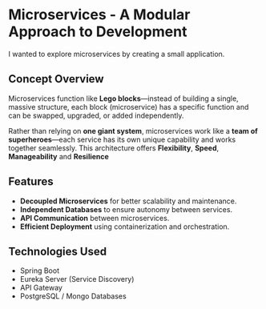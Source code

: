 # Microservices - A Modular Approach to Development

I wanted to explore microservices by creating a small application.

## Concept Overview
Microservices function like **Lego blocks**—instead of building a single, massive structure, each block (microservice) has a specific function and can be swapped, upgraded, or added independently.

Rather than relying on **one giant system**, microservices work like a **team of superheroes**—each service has its own unique capability and works together seamlessly. This architecture offers **Flexibility**, **Speed**, **Manageability** and **Resilience**

## Features
- **Decoupled Microservices** for better scalability and maintenance.
- **Independent Databases** to ensure autonomy between services.
- **API Communication** between microservices.
- **Efficient Deployment** using containerization and orchestration.

## Technologies Used
- Spring Boot
- Eureka Server (Service Discovery)
- API Gateway
- PostgreSQL / Mongo Databases
